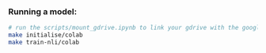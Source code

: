 
### Running a model:

```bash
# run the scripts/mount_gdrive.ipynb to link your gdrive with the google colab
make initialise/colab 
make train-nli/colab
```